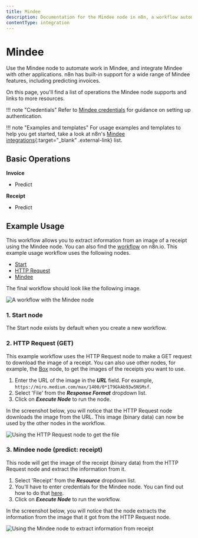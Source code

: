 ```yaml
---
title: Mindee
description: Documentation for the Mindee node in n8n, a workflow automation platform. Includes details of operations and configuration, and links to examples and credentials information.
contentType: integration
---
```


# Mindee

Use the Mindee node to automate work in Mindee, and integrate Mindee with other applications. n8n has built-in support for a wide range of Mindee features, including predicting invoices. 

On this page, you'll find a list of operations the Mindee node supports and links to more resources.

!!! note "Credentials"
    Refer to [Mindee credentials](/integrations/builtin/credentials/mindee/) for guidance on setting up authentication. 

!!! note "Examples and templates"
    For usage examples and templates to help you get started, take a look at n8n's [Mindee integrations](https://n8n.io/integrations/mindee/){:target="_blank" .external-link} list.


## Basic Operations

**Invoice**
- Predict


**Receipt**
- Predict


## Example Usage

This workflow allows you to extract information from an image of a receipt using the Mindee node. You can also find the [workflow](https://n8n.io/workflows/702) on n8n.io. This example usage workflow uses the following nodes.
- [Start](/integrations/builtin/core-nodes/n8n-nodes-base.start/)
- [HTTP Request](/integrations/builtin/core-nodes/n8n-nodes-base.httprequest/)
- [Mindee]()

The final workflow should look like the following image.

![A workflow with the Mindee node](/_images/integrations/builtin/app-nodes/mindee/workflow.png)

### 1. Start node

The Start node exists by default when you create a new workflow.


### 2. HTTP Request (GET)

This example workflow uses the HTTP Request node to make a GET request to download the image of a receipt. You can also use other nodes, for example, the [Box](/integrations/builtin/app-nodes/n8n-nodes-base.box/) node, to get the images of the receipts you want to use.

1. Enter the URL of the image in the ***URL*** field. For example, `https://miro.medium.com/max/1400/0*1T9GkAb93w5NSMsf`.
2. Select 'File' from the ***Response Format*** dropdown list.
3. Click on ***Execute Node*** to run the node.


In the screenshot below, you will notice that the HTTP Request node downloads the image from the URL. This image (binary data) can now be used by the other nodes in the workflow.

![Using the HTTP Request node to get the file](/_images/integrations/builtin/app-nodes/mindee/httprequest_node.png)


### 3. Mindee node (predict: receipt)

This node will get the image of the receipt (binary data) from the HTTP Request node and extract the information from it.
1. Select 'Receipt' from the ***Resource*** dropdown list.
2. You'll have to enter credentials for the Mindee node. You can find out how to do that  [here](/integrations/builtin/credentials/mindee/).
3. Click on ***Execute Node*** to run the workflow.

In the screenshot below, you will notice that the node extracts the information from the image that it got from the HTTP Request node.

![Using the Mindee node to extract information from receipt](/_images/integrations/builtin/app-nodes/mindee/mindee_node.png)





